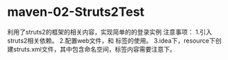 # maven-02-Struts2Test
利用了struts2的框架的相关内容，实现简单的的登录实例
注意事项：
  1.引入struts2相关依赖。
  2.配置web文件，<filter>和<filter-mapping> 标签的使用。
  3.idea下，resource下创建struts.xml文件，其中包含命名空间，<struts>标签内容需要注意下。
